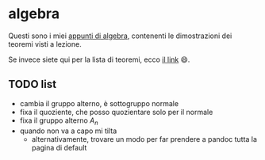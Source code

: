 # algebra

Questi sono i miei [appunti di algebra](https://ph04.github.io/algebra/html/index.html), contenenti le dimostrazioni dei teoremi visti a lezione.

Se invece siete qui per la lista di teoremi, ecco [il link](https://raw.githubusercontent.com/ph04/algebra/main/everything.pdf) 😄.

## TODO list

- cambia il gruppo alterno, è sottogruppo normale
- fixa il quoziente, che posso quozientare solo per il normale
- fixa il gruppo alterno $A_n$
- quando non va a capo mi tilta
    - alternativamente, trovare un modo per far prendere a pandoc tutta la pagina di default

